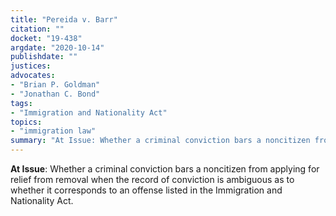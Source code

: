 ```yaml
---
title: "Pereida v. Barr"
citation: ""
docket: "19-438"
argdate: "2020-10-14"
publishdate: ""
justices:
advocates:
- "Brian P. Goldman"
- "Jonathan C. Bond"
tags:
- "Immigration and Nationality Act"
topics:
- "immigration law"
summary: "At Issue: Whether a criminal conviction bars a noncitizen from applying for relief from removal when the record of conviction is ambiguous as to whether it corresponds to an offense listed in the Immigration and Nationality Act."
---
```

**At Issue**: Whether a criminal conviction bars a noncitizen from applying for relief from removal when the record of conviction is ambiguous as to whether it corresponds to an offense listed in the Immigration and Nationality Act.